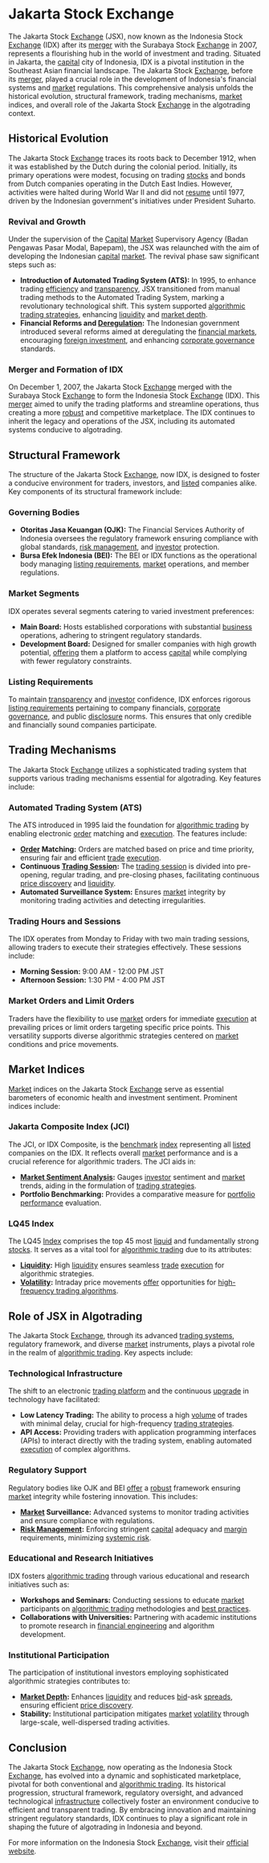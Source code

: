 # Jakarta Stock Exchange

The Jakarta Stock [Exchange](../e/exchange.md) (JSX), now known as the Indonesia Stock [Exchange](../e/exchange.md) (IDX) after its [merger](../m/merger.md) with the Surabaya Stock [Exchange](../e/exchange.md) in 2007, represents a flourishing hub in the world of investment and trading. Situated in Jakarta, the [capital](../c/capital.md) city of Indonesia, IDX is a pivotal institution in the Southeast Asian financial landscape. The Jakarta Stock [Exchange](../e/exchange.md), before its [merger](../m/merger.md), played a crucial role in the development of Indonesia's financial systems and [market](../m/market.md) regulations. This comprehensive analysis unfolds the historical evolution, structural framework, trading mechanisms, [market](../m/market.md) indices, and overall role of the Jakarta Stock [Exchange](../e/exchange.md) in the algotrading context.

## Historical Evolution

The Jakarta Stock [Exchange](../e/exchange.md) traces its roots back to December 1912, when it was established by the Dutch during the colonial period. Initially, its primary operations were modest, focusing on trading [stocks](../s/stock.md) and bonds from Dutch companies operating in the Dutch East Indies. However, activities were halted during World War II and did not [resume](../r/resume.md) until 1977, driven by the Indonesian government's initiatives under President Suharto.

### Revival and Growth

Under the supervision of the [Capital](../c/capital.md) [Market](../m/market.md) Supervisory Agency (Badan Pengawas Pasar Modal, Bapepam), the JSX was relaunched with the aim of developing the Indonesian [capital](../c/capital.md) [market](../m/market.md). The revival phase saw significant steps such as:

- **Introduction of Automated Trading System (ATS):** In 1995, to enhance trading [efficiency](../e/efficiency.md) and [transparency](../t/transparency.md), JSX transitioned from manual trading methods to the Automated Trading System, marking a revolutionary technological shift. This system supported [algorithmic trading strategies](../a/algorithmic_trading_strategies.md), enhancing [liquidity](../l/liquidity.md) and [market depth](../m/market_depth.md).
- **Financial Reforms and [Deregulation](../d/deregulation.md):** The Indonesian government introduced several reforms aimed at deregulating the [financial markets](../f/financial_market.md), encouraging [foreign investment](../f/foreign_investment.md), and enhancing [corporate governance](../c/corporate_governance.md) standards.

### Merger and Formation of IDX

On December 1, 2007, the Jakarta Stock [Exchange](../e/exchange.md) merged with the Surabaya Stock [Exchange](../e/exchange.md) to form the Indonesia Stock [Exchange](../e/exchange.md) (IDX). This [merger](../m/merger.md) aimed to unify the trading platforms and streamline operations, thus creating a more [robust](../r/robust.md) and competitive marketplace. The IDX continues to inherit the legacy and operations of the JSX, including its automated systems conducive to algotrading.

## Structural Framework

The structure of the Jakarta Stock [Exchange](../e/exchange.md), now IDX, is designed to foster a conducive environment for traders, investors, and [listed](../l/listed.md) companies alike. Key components of its structural framework include:

### Governing Bodies

- **Otoritas Jasa Keuangan (OJK):** The Financial Services Authority of Indonesia oversees the regulatory framework ensuring compliance with global standards, [risk management](../r/risk_management.md), and [investor](../i/investor.md) protection.
- **Bursa Efek Indonesia (BEI):** The BEI or IDX functions as the operational body managing [listing requirements](../l/listing_requirements.md), [market](../m/market.md) operations, and member regulations.

### Market Segments

IDX operates several segments catering to varied investment preferences:

- **Main Board:** Hosts established corporations with substantial [business](../b/business.md) operations, adhering to stringent regulatory standards.
- **Development Board:** Designed for smaller companies with high growth potential, [offering](../o/offering.md) them a platform to access [capital](../c/capital.md) while complying with fewer regulatory constraints.

### Listing Requirements

To maintain [transparency](../t/transparency.md) and [investor](../i/investor.md) confidence, IDX enforces rigorous [listing requirements](../l/listing_requirements.md) pertaining to company financials, [corporate governance](../c/corporate_governance.md), and public [disclosure](../d/disclosure.md) norms. This ensures that only credible and financially sound companies participate.

## Trading Mechanisms

The Jakarta Stock [Exchange](../e/exchange.md) utilizes a sophisticated trading system that supports various trading mechanisms essential for algotrading. Key features include:

### Automated Trading System (ATS)

The ATS introduced in 1995 laid the foundation for [algorithmic trading](../a/accountability.md) by enabling electronic [order](../o/order.md) matching and [execution](../e/execution.md). The features include:

- **[Order](../o/order.md) Matching:** Orders are matched based on price and time priority, ensuring fair and efficient [trade](../t/trade.md) [execution](../e/execution.md).
- **Continuous [Trading Session](../t/trading_session.md):** The [trading session](../t/trading_session.md) is divided into pre-opening, regular trading, and pre-closing phases, facilitating continuous [price discovery](../p/price_discovery.md) and [liquidity](../l/liquidity.md).
- **Automated Surveillance System:** Ensures [market](../m/market.md) integrity by monitoring trading activities and detecting irregularities.

### Trading Hours and Sessions

The IDX operates from Monday to Friday with two main trading sessions, allowing traders to execute their strategies effectively. These sessions include:

- **Morning Session:** 9:00 AM - 12:00 PM JST
- **Afternoon Session:** 1:30 PM - 4:00 PM JST

### Market Orders and Limit Orders

Traders have the flexibility to use [market](../m/market.md) orders for immediate [execution](../e/execution.md) at prevailing prices or limit orders targeting specific price points. This versatility supports diverse algorithmic strategies centered on [market](../m/market.md) conditions and price movements.

## Market Indices

[Market](../m/market.md) indices on the Jakarta Stock [Exchange](../e/exchange.md) serve as essential barometers of economic health and investment sentiment. Prominent indices include:

### Jakarta Composite Index (JCI)

The JCI, or IDX Composite, is the [benchmark](../b/benchmark.md) [index](../i/index.md) representing all [listed](../l/listed.md) companies on the IDX. It reflects overall [market](../m/market.md) performance and is a crucial reference for algorithmic traders. The JCI aids in:

- **[Market Sentiment Analysis](../m/market_sentiment_analysis.md):** Gauges [investor](../i/investor.md) sentiment and [market](../m/market.md) trends, aiding in the formulation of [trading strategies](../t/trading_strategies.md).
- **Portfolio Benchmarking:** Provides a comparative measure for [portfolio performance](../p/portfolio_performance.md) evaluation.

### LQ45 Index

The LQ45 [Index](../i/index.md) comprises the top 45 most [liquid](../l/liquid.md) and fundamentally strong [stocks](../s/stock.md). It serves as a vital tool for [algorithmic trading](../a/accountability.md) due to its attributes:

- **[Liquidity](../l/liquidity.md):** High [liquidity](../l/liquidity.md) ensures seamless [trade](../t/trade.md) [execution](../e/execution.md) for algorithmic strategies.
- **[Volatility](../v/volatility.md):** Intraday price movements [offer](../o/offer.md) opportunities for [high-frequency trading algorithms](../h/high-frequency_trading_algorithms.md).

## Role of JSX in Algotrading

The Jakarta Stock [Exchange](../e/exchange.md), through its advanced [trading systems](../t/trading_systems.md), regulatory framework, and diverse [market](../m/market.md) instruments, plays a pivotal role in the realm of [algorithmic trading](../a/accountability.md). Key aspects include:

### Technological Infrastructure

The shift to an electronic [trading platform](../t/trading_platform.md) and the continuous [upgrade](../u/upgrade.md) in technology have facilitated:

- **Low Latency Trading:** The ability to process a high [volume](../v/volume.md) of trades with minimal delay, crucial for high-frequency [trading strategies](../t/trading_strategies.md).
- **API Access:** Providing traders with application programming interfaces (APIs) to interact directly with the trading system, enabling automated [execution](../e/execution.md) of complex algorithms.

### Regulatory Support

Regulatory bodies like OJK and BEI [offer](../o/offer.md) a [robust](../r/robust.md) framework ensuring [market](../m/market.md) integrity while fostering innovation. This includes:

- **[Market](../m/market.md) Surveillance:** Advanced systems to monitor trading activities and ensure compliance with regulations.
- **[Risk Management](../r/risk_management.md):** Enforcing stringent [capital](../c/capital.md) adequacy and [margin](../m/margin.md) requirements, minimizing [systemic risk](../s/systemic_risk.md).

### Educational and Research Initiatives

IDX fosters [algorithmic trading](../a/accountability.md) through various educational and research initiatives such as:

- **Workshops and Seminars:** Conducting sessions to educate [market](../m/market.md) participants on [algorithmic trading](../a/accountability.md) methodologies and [best practices](../b/best_practices.md).
- **Collaborations with Universities:** Partnering with academic institutions to promote research in [financial engineering](../f/financial_engineering.md) and algorithm development.

### Institutional Participation

The participation of institutional investors employing sophisticated algorithmic strategies contributes to:

- **[Market Depth](../m/market_depth.md):** Enhances [liquidity](../l/liquidity.md) and reduces [bid](../b/bid.md)-ask [spreads](../s/spreads.md), ensuring efficient [price discovery](../p/price_discovery.md).
- **Stability:** Institutional participation mitigates [market](../m/market.md) [volatility](../v/volatility.md) through large-scale, well-dispersed trading activities.

## Conclusion

The Jakarta Stock [Exchange](../e/exchange.md), now operating as the Indonesia Stock [Exchange](../e/exchange.md), has evolved into a dynamic and sophisticated marketplace, pivotal for both conventional and [algorithmic trading](../a/accountability.md). Its historical progression, structural framework, regulatory oversight, and advanced technological [infrastructure](../i/infrastructure.md) collectively foster an environment conducive to efficient and transparent trading. By embracing innovation and maintaining stringent regulatory standards, IDX continues to play a significant role in shaping the future of algotrading in Indonesia and beyond.

For more information on the Indonesia Stock [Exchange](../e/exchange.md), visit their [official website](https://www.idx.co.id).